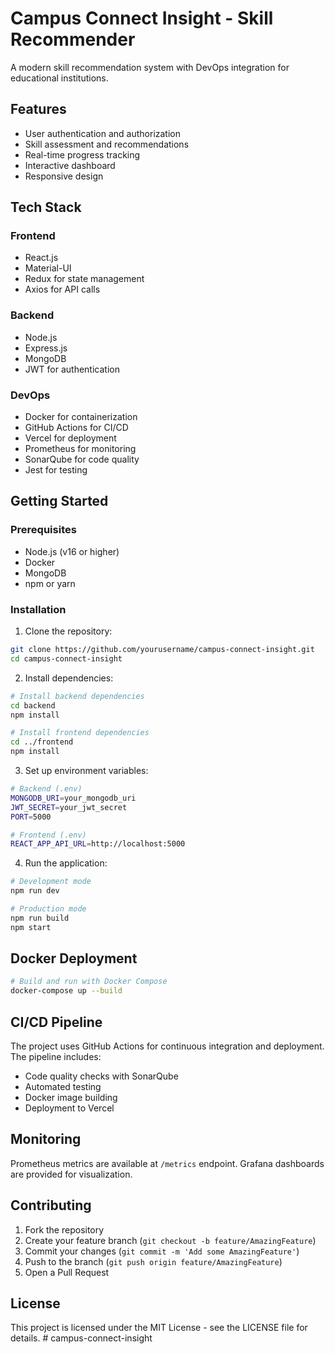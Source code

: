# Campus Connect Insight - Skill Recommender

A modern skill recommendation system with DevOps integration for educational institutions.

## Features

- User authentication and authorization
- Skill assessment and recommendations
- Real-time progress tracking
- Interactive dashboard
- Responsive design

## Tech Stack

### Frontend
- React.js
- Material-UI
- Redux for state management
- Axios for API calls

### Backend
- Node.js
- Express.js
- MongoDB
- JWT for authentication

### DevOps
- Docker for containerization
- GitHub Actions for CI/CD
- Vercel for deployment
- Prometheus for monitoring
- SonarQube for code quality
- Jest for testing

## Getting Started

### Prerequisites
- Node.js (v16 or higher)
- Docker
- MongoDB
- npm or yarn

### Installation

1. Clone the repository:
```bash
git clone https://github.com/yourusername/campus-connect-insight.git
cd campus-connect-insight
```

2. Install dependencies:
```bash
# Install backend dependencies
cd backend
npm install

# Install frontend dependencies
cd ../frontend
npm install
```

3. Set up environment variables:
```bash
# Backend (.env)
MONGODB_URI=your_mongodb_uri
JWT_SECRET=your_jwt_secret
PORT=5000

# Frontend (.env)
REACT_APP_API_URL=http://localhost:5000
```

4. Run the application:
```bash
# Development mode
npm run dev

# Production mode
npm run build
npm start
```

## Docker Deployment

```bash
# Build and run with Docker Compose
docker-compose up --build
```

## CI/CD Pipeline

The project uses GitHub Actions for continuous integration and deployment. The pipeline includes:
- Code quality checks with SonarQube
- Automated testing
- Docker image building
- Deployment to Vercel

## Monitoring

Prometheus metrics are available at `/metrics` endpoint. Grafana dashboards are provided for visualization.

## Contributing

1. Fork the repository
2. Create your feature branch (`git checkout -b feature/AmazingFeature`)
3. Commit your changes (`git commit -m 'Add some AmazingFeature'`)
4. Push to the branch (`git push origin feature/AmazingFeature`)
5. Open a Pull Request

## License

This project is licensed under the MIT License - see the LICENSE file for details. # campus-connect-insight
